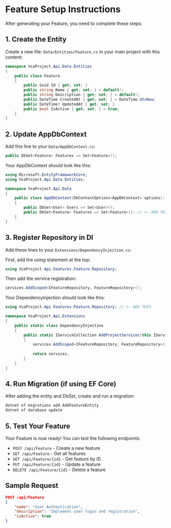# Feature Setup Instructions

After generating your Feature, you need to complete these steps:

## 1. Create the Entity

Create a new file: `Data/Entities/Feature.cs` in your main project with this content:

```csharp
namespace VsaProject.Api.Data.Entities
{
    public class Feature
    {
        public Guid Id { get; set; }
        public string Name { get; set; } = default!;
        public string Description { get; set; } = default!;
        public DateTime CreatedAt { get; set; } = DateTime.UtcNow;
        public DateTime? UpdatedAt { get; set; }
        public bool IsActive { get; set; } = true;
    }
}
```

## 2. Update AppDbContext

Add this line to your `Data/AppDbContext.cs`:

```csharp
public DbSet<Feature> Features => Set<Feature>();
```

Your AppDbContext should look like this:
```csharp
using Microsoft.EntityFrameworkCore;
using VsaProject.Api.Data.Entities;

namespace VsaProject.Api.Data
{
    public class AppDbContext(DbContextOptions<AppDbContext> options): DbContext(options)
    {
        public DbSet<User> Users => Set<User>();
        public DbSet<Feature> Features => Set<Feature>(); // <- ADD THIS
    }
}
```

## 3. Register Repository in DI

Add these lines to your `Extensions/DependencyInjection.cs`:

First, add the using statement at the top:
```csharp
using VsaProject.Api.Features.Feature.Repository;
```

Then add the service registration:
```csharp
services.AddScoped<IFeatureRepository, FeatureRepository>();
```

Your DependencyInjection should look like this:
```csharp
using VsaProject.Api.Features.Feature.Repository; // <- ADD THIS

namespace VsaProject.Api.Extensions
{
    public static class DependencyInjection
    {
        public static IServiceCollection AddProjectServices(this IServiceCollection services)
        {
            services.AddScoped<IFeatureRepository, FeatureRepository>(); // <- ADD THIS
            
            return services;
        }
    }
}
```

## 4. Run Migration (if using EF Core)

After adding the entity and DbSet, create and run a migration:

```bash
dotnet ef migrations add AddFeatureEntity
dotnet ef database update
```

## 5. Test Your Feature

Your Feature is now ready! You can test the following endpoints:

- `POST /api/Feature` - Create a new feature
- `GET /api/Feature` - Get all features  
- `GET /api/Feature/{id}` - Get feature by ID
- `PUT /api/Feature/{id}` - Update a feature
- `DELETE /api/Feature/{id}` - Delete a feature

## Sample Request

```json
POST /api/Feature
{
    "name": "User Authentication",
    "description": "Implement user login and registration",
    "isActive": true
}
```